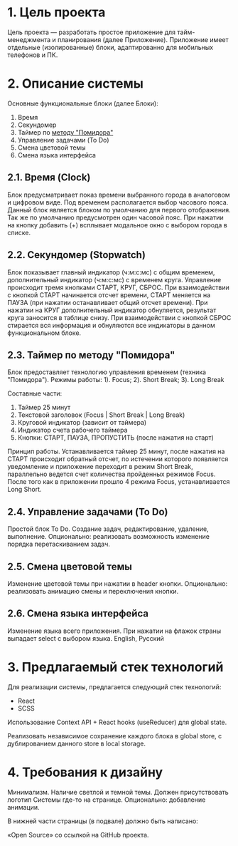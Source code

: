 # 1\. Цель проекта

Цель проекта — разработать простое приложение для тайм-менеджмента и планирования (далее Приложение).
Приложение имеет отдельные (изолированные) блоки, адаптированно для мобильных телефонов и ПК.

# 2\. Описание системы

Основные функциональные блоки (далее Блоки):

1.  Время
2.  Секундомер
3.  Таймер по [методу "Помидора"](https://ru.wikipedia.org/wiki/%D0%9C%D0%B5%D1%82%D0%BE%D0%B4_%D0%BF%D0%BE%D0%BC%D0%B8%D0%B4%D0%BE%D1%80%D0%B0)
4.  Управление задачами (To Do)
5.  Смена цветовой темы
6.  Смена языка интерфейса

## 2.1. Время (Clock)

Блок предусматривает показ времени выбранного города в аналоговом и цифровом виде. Под временем располагается выбор часового пояса. Данный блок является блоком по умолчанию для первого отображения. Так же по умолчанию предусмотрен один часовой пояс. При нажатии на кнопку добавить (+) всплывает модальное окно с выбором города в списке.

## 2.2. Секундомер (Stopwatch)

Блок показывает главный индикатор (ч:м:с:мс) с общим временем, дополнительный индикатор (ч:м:с:мс) с временем круга. Управление происходит тремя кнопками СТАРТ, КРУГ, СБРОС. При взаимодействии с кнопкой СТАРТ начинается отсчет времени, СТАРТ меняется на ПАУЗА (при нажатии останавливает общий отсчет времени). При нажатии на КРУГ дополнительный индикатор обнуляется, результат круга заносится в таблице снизу. При взаимодействии с кнопкой СБРОС стирается вся информация и обнуляются все индикаторы в данном функциональном блоке.

## 2.3. Таймер по методу "Помидора"

Блок предоставляет технологию управления временем (техника "Помидора"). 
Режимы работы: 1). Focus; 2). Short Break; 3). Long Break

Составные части: 
1. Таймер 25 минут
2. Текстовой заголовок (Focus | Short Break | Long Break)
3. Круговой индикатор (зависит от таймера)
4. Индикатор счета рабочего таймера
5. Кнопки: СТАРТ, ПАУЗА, ПРОПУСТИТЬ (после нажатия на старт)

Принцип работы. Устанавливается таймер 25 минут, после нажатия на СТАРТ происходит обратный отсчет, по истечении которого появляется уведомление и приложение переходит в режим Short Break, параллельно ведется счет количества пройденных режимов Focus. После того как в приложении прошло 4 режима Focus, устанавливается Long Short.

## 2.4. Управление задачами (To Do)
    
Простой блок To Do. Создание задач, редактирование, удаление, выполнение. 
Опционально: реализовать возможность изменение порядка перетаскиванием задач.

## 2.5. Смена цветовой темы

Изменение цветовой темы при нажатии в header кнопки.
Опционально: реализовать анимацию смены и переключения кнопки.

## 2.6. Смена языка интерфейса

Изменение языка всего приложения. При нажатии на флажок страны выпадает select с выбором языка.
English, Русский

# 3\. Предлагаемый стек технологий

Для реализации системы, предлагается следующий стек технологий:

  - React
  - SCSS

Использование Context API + React hooks (useReducer) для global state.

Реализовать независимое сохранение каждого блока в global store, с дублированием данного store в local storage.

# 4\. Требования к дизайну

Минимализм. Наличие светлой и темной темы. Должен присутствовать логотип Системы где-то на странице.
Опционально: добавление анимации.

В нижней части страницы (в подвале) должно быть написано:

«Open Source» со ссылкой на GitHub проекта.